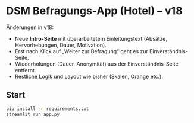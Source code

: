 # DSM Befragungs-App (Hotel) – v18

Änderungen in v18:
- Neue **Intro-Seite** mit überarbeitetem Einleitungstext (Absätze, Hervorhebungen, Dauer, Motivation).
- Erst nach Klick auf „Weiter zur Befragung“ geht es zur Einverständnis-Seite.
- Wiederholungen (Dauer, Anonymität) aus der Einverständnis-Seite entfernt.
- Restliche Logik und Layout wie bisher (Skalen, Orange etc.).

## Start
```bash
pip install -r requirements.txt
streamlit run app.py
```
